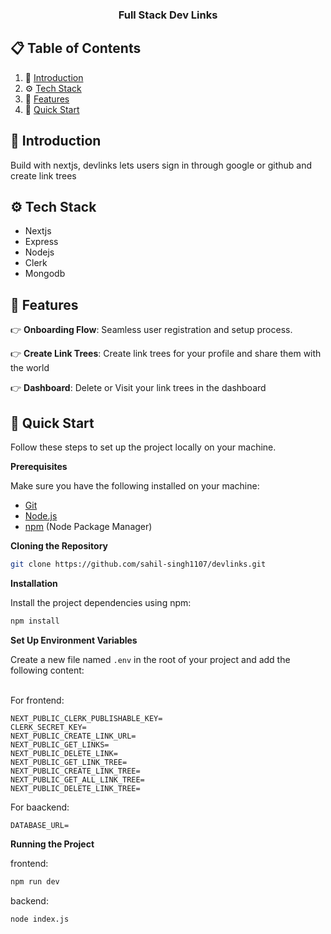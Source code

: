 <div align="center">

<h3 align="center">Full Stack Dev Links</h3>

</div>

## 📋 <a name="table">Table of Contents</a>

1. 🤖 [Introduction](#introduction)
2. ⚙️ [Tech Stack](#tech-stack)
3. 🔋 [Features](#features)
4. 🤸 [Quick Start](#quick-start)

## <a name="introduction">🤖 Introduction</a>

Build with nextjs, devlinks lets users sign in through google or github and create link trees

## <a name="tech-stack">⚙️ Tech Stack</a>

- Nextjs
- Express
- Nodejs
- Clerk
- Mongodb

## <a name="features">🔋 Features</a>

👉 **Onboarding Flow**: Seamless user registration and setup process.

👉 **Create Link Trees**: Create link trees for your profile and share them with the world

👉 **Dashboard**: Delete or Visit your link trees in the dashboard


## <a name="quick-start">🤸 Quick Start</a>

Follow these steps to set up the project locally on your machine.

**Prerequisites**

Make sure you have the following installed on your machine:

- [Git](https://git-scm.com/)
- [Node.js](https://nodejs.org/en)
- [npm](https://www.npmjs.com/) (Node Package Manager)

**Cloning the Repository**

```bash
git clone https://github.com/sahil-singh1107/devlinks.git
```

**Installation**

Install the project dependencies using npm:

```bash
npm install
```

**Set Up Environment Variables**

Create a new file named `.env` in the root of your project and add the following content:

</br>
For frontend:

```env
NEXT_PUBLIC_CLERK_PUBLISHABLE_KEY=
CLERK_SECRET_KEY=
NEXT_PUBLIC_CREATE_LINK_URL=
NEXT_PUBLIC_GET_LINKS=
NEXT_PUBLIC_DELETE_LINK=
NEXT_PUBLIC_GET_LINK_TREE=
NEXT_PUBLIC_CREATE_LINK_TREE=
NEXT_PUBLIC_GET_ALL_LINK_TREE=
NEXT_PUBLIC_DELETE_LINK_TREE=
```

For baackend:
```env
DATABASE_URL=
```

**Running the Project**

frontend:

```bash
npm run dev
```

backend:

```bash
node index.js
```
